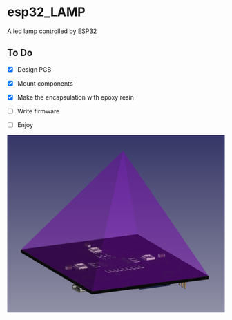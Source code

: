# esp32_LAMP
A led lamp controlled by ESP32 

## To Do

- [x] Design PCB
- [x] Mount components
- [x] Make the encapsulation with epoxy resin
- [ ] Write firmware
- [ ] Enjoy


![render](documentation/img/render.png)
